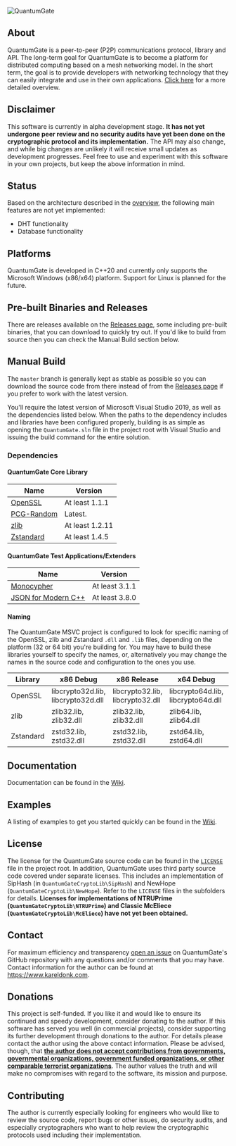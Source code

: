 ![QuantumGate](https://github.com/kareldonk/QuantumGate/blob/master/Graphics/Docs/splash.jpg)

## About

QuantumGate is a peer-to-peer (P2P) communications protocol, library and API. The long-term goal for QuantumGate is to become a platform for distributed computing based on a mesh networking model. In the short term, the goal is to provide developers with networking technology that they can easily integrate and use in their own applications. [Click here](https://github.com/kareldonk/QuantumGate/wiki/QuantumGate-Overview) for a more detailed overview.

## Disclaimer

This software is currently in alpha development stage. **It has not yet undergone peer review and no security audits have yet been done on the cryptographic protocol and its implementation.** The API may also change, and while big changes are unlikely it will receive small updates as development progresses. Feel free to use and experiment with this software in your own projects, but keep the above information in mind.

## Status

Based on the architecture described in the [overview](https://github.com/kareldonk/QuantumGate/wiki/QuantumGate-Overview), the following main features are not yet implemented:

- DHT functionality
- Database functionality

## Platforms

QuantumGate is developed in C++20 and currently only supports the Microsoft Windows (x86/x64) platform. Support for Linux is planned for the future.

## Pre-built Binaries and Releases

There are releases available on the [Releases page](https://github.com/kareldonk/QuantumGate/releases), some including pre-built binaries, that you can download to quickly try out. If you'd like to build from source then you can check the Manual Build section below.

## Manual Build

The `master` branch is generally kept as stable as possible so you can download the source code from there instead of from the [Releases page](https://github.com/kareldonk/QuantumGate/releases) if you prefer to work with the latest version.

You'll require the latest version of Microsoft Visual Studio 2019, as well as the dependencies listed below. When the paths to the dependency includes and libraries have been configured properly, building is as simple as opening the `QuantumGate.sln` file in the project root with Visual Studio and issuing the build command for the entire solution.

### Dependencies

#### QuantumGate Core Library

| Name | Version |
|------|---------|
| [OpenSSL](https://github.com/openssl/openssl) | At least 1.1.1 |
| [PCG-Random](https://github.com/imneme/pcg-cpp) | Latest. |
| [zlib](https://github.com/madler/zlib) | At least 1.2.11 |
| [Zstandard](https://github.com/facebook/zstd) | At least 1.4.5 |

#### QuantumGate Test Applications/Extenders

| Name | Version |
|------|---------|
| [Monocypher](https://github.com/LoupVaillant/Monocypher) | At least 3.1.1 |
| [JSON for Modern C++](https://github.com/nlohmann/json) | At least 3.8.0 |

#### Naming

The QuantumGate MSVC project is configured to look for specific naming of the OpenSSL, zlib and Zstandard `.dll` and `.lib` files, depending on the platform (32 or 64 bit) you're building for. You may have to build these libraries yourself to specify the names, or, alternatively you may change the names in the source code and configuration to the ones you use.

| Library | x86 Debug | x86 Release | x64 Debug | x64 Release |
|---------|-----------|-------------|-----------|-------------|
| OpenSSL | libcrypto32d.lib, libcrypto32d.dll | libcrypto32.lib, libcrypto32.dll | libcrypto64d.lib, libcrypto64d.dll | libcrypto64.lib, libcrypto64.dll |
| zlib | zlib32.lib, zlib32.dll | zlib32.lib, zlib32.dll | zlib64.lib, zlib64.dll | zlib64.lib, zlib64.dll |
| Zstandard | zstd32.lib, zstd32.dll | zstd32.lib, zstd32.dll | zstd64.lib, zstd64.dll | zstd64.lib, zstd64.dll |

## Documentation

Documentation can be found in the [Wiki](https://github.com/kareldonk/QuantumGate/wiki).

## Examples

A listing of examples to get you started quickly can be found in the [Wiki](https://github.com/kareldonk/QuantumGate/wiki/Examples).

## License

The license for the QuantumGate source code can be found in the [`LICENSE`](https://github.com/kareldonk/QuantumGate/blob/master/LICENSE) file in the project root. In addition, QuantumGate uses third party source code covered under separate licenses. This includes an implementation of SipHash (in `QuantumGateCryptoLib\SipHash`) and NewHope (`QuantumGateCryptoLib\NewHope`). Refer to the `LICENSE` files in the subfolders for details. **Licenses for implementations of NTRUPrime (`QuantumGateCryptoLib\NTRUPrime`) and Classic McEliece (`QuantumGateCryptoLib\McEliece`) have not yet been obtained.**

## Contact

For maximum efficiency and transparency [open an issue](https://github.com/kareldonk/QuantumGate/issues) on QuantumGate's GitHub repository with any questions and/or comments that you may have. Contact information for the author can be found at https://www.kareldonk.com.

## Donations

This project is self-funded. If you like it and would like to ensure its continued and speedy development, consider donating to the author. If this software has served you well (in commercial projects), consider supporting its further development through donations to the author. For details please contact the author using the above contact information. Please be advised, though, that **[the author does not accept contributions from governments, governmental organizations, government funded organizations, or other comparable terrorist organizations](https://blog.kareldonk.com/why-i-will-never-work-for-any-government-ever-again/)**. The author values the truth and will make no compromises with regard to the software, its mission and purpose.

## Contributing

The author is currently especially looking for engineers who would like to review the source code, report bugs or other issues, do security audits, and especially cryptographers who want to help review the cryptographic protocols used including their implementation.
